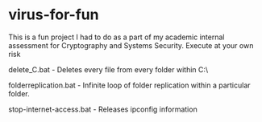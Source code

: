 # virus-for-fun
This is a fun project I had to do as a part of my academic internal assessment for Cryptography and Systems Security. Execute at your own risk

delete_C.bat - Deletes every file from every folder within C:\\

folderreplication.bat - Infinite loop of folder replication within a particular folder.

stop-internet-access.bat - Releases ipconfig information
